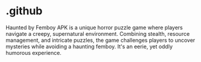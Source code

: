 # .github
Haunted by Femboy APK is a unique horror puzzle game where players navigate a creepy, supernatural environment. Combining stealth, resource management, and intricate puzzles, the game challenges players to uncover mysteries while avoiding a haunting femboy. It's an eerie, yet oddly humorous experience.
